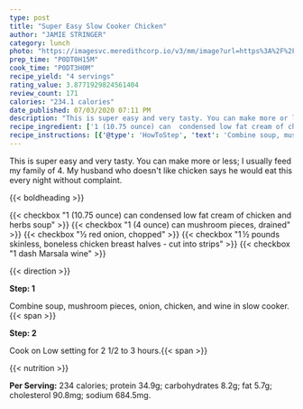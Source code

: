```yaml
---
type: post
title: "Super Easy Slow Cooker Chicken"
author: "JAMIE STRINGER"
category: lunch
photo: "https://imagesvc.meredithcorp.io/v3/mm/image?url=https%3A%2F%2Fimages.media-allrecipes.com%2Fuserphotos%2F1113379.jpg"
prep_time: "P0DT0H15M"
cook_time: "P0DT3H0M"
recipe_yield: "4 servings"
rating_value: 3.8771929824561404
review_count: 171
calories: "234.1 calories"
date_published: 07/03/2020 07:11 PM
description: "This is super easy and very tasty. You can make more or less; I usually feed my family of 4. My husband who doesn't like chicken says he would eat this every night without complaint."
recipe_ingredient: ['1 (10.75 ounce) can  condensed low fat cream of chicken and herbs soup', '1 (4 ounce) can mushroom pieces, drained', '½ red onion, chopped', '1\u2009½ pounds skinless, boneless chicken breast halves - cut into strips', '1 dash Marsala wine']
recipe_instructions: [{'@type': 'HowToStep', 'text': 'Combine soup, mushroom pieces, onion, chicken, and wine in slow cooker.\n'}, {'@type': 'HowToStep', 'text': 'Cook on Low setting for 2 1/2 to 3 hours.\n'}]
---
```


This is super easy and very tasty. You can make more or less; I usually feed my family of 4. My husband who doesn't like chicken says he would eat this every night without complaint. 

{{< boldheading >}}

{{< checkbox "1 (10.75 ounce) can  condensed low fat cream of chicken and herbs soup" >}}
{{< checkbox "1 (4 ounce) can mushroom pieces, drained" >}}
{{< checkbox "½  red onion, chopped" >}}
{{< checkbox "1 ½ pounds skinless, boneless chicken breast halves - cut into strips" >}}
{{< checkbox "1 dash Marsala wine" >}}


{{< direction >}}

**Step: 1**

Combine soup, mushroom pieces, onion, chicken, and wine in slow cooker.{{< span >}}

**Step: 2**

Cook on Low setting for 2 1/2 to 3 hours.{{< span >}}

{{< nutrition >}}

**Per Serving:** 234 calories; protein 34.9g; carbohydrates 8.2g; fat 5.7g; cholesterol 90.8mg; sodium 684.5mg.